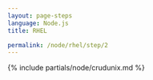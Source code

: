 ```yaml
---
layout: page-steps
language: Node.js
title: RHEL

permalink: /node/rhel/step/2
---
```


{% include partials/node/crudunix.md %}

